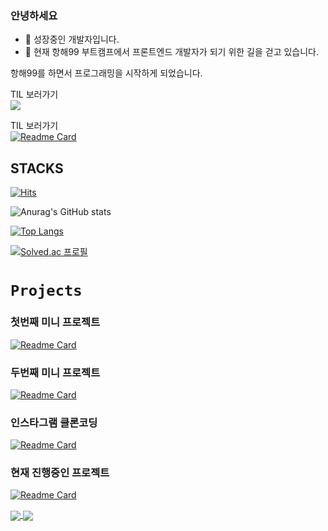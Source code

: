 ### 안녕하세요
- 🌱 성장중인 개발자입니다.
- 💬 현재 항해99 부트캠프에서 프론트엔드 개발자가 되기 위한 길을 걷고 있습니다.

항해99를 하면서 프로그래밍을 시작하게 되었습니다.


TIL 보러가기 </br>
<a href="https://github.com/O-h-y-o/TIL">
  <img align="center" src="(https://github-readme-stats.vercel.app/api/pin?username=O-h-y-o&repo=TIL&show_owner=true&theme=gruvbox" />
</a>
<!-- [![Readme Card](https://github-readme-stats.vercel.app/api/pin?username=O-h-y-o&repo=TIL&show_owner=true&theme=gruvbox)](https://github.com/O-h-y-o/TIL) -->

TIL 보러가기 </br>
[![Readme Card](https://github-readme-stats.vercel.app/api/pin?username=O-h-y-o&repo=TIL&show_owner=true&theme=gruvbox)](https://github.com/O-h-y-o/TIL)

STACKS
---


[![Hits](https://hits.seeyoufarm.com/api/count/incr/badge.svg?url=https%3A%2F%2Fgithub.com%2FO-h-y-o&count_bg=%2310C7B3&title_bg=%23555555&icon=&icon_color=%23CD9696&title=hits&edge_flat=false)](https://hits.seeyoufarm.com)  

![Anurag's GitHub stats](https://github-readme-stats.vercel.app/api?username=O-h-y-o&show_icons=true&theme=apprentice)

[![Top Langs](https://github-readme-stats.vercel.app/api/top-langs/?username=O-h-y-o&layout=compact)](https://github.com/anuraghazra/github-readme-stats)

[![Solved.ac
프로필](http://mazassumnida.wtf/api/v2/generate_badge?boj=khr112)](https://solved.ac/khr112)


# `Projects`

### 첫번째 미니 프로젝트
[![Readme Card](https://github-readme-stats.vercel.app/api/pin?username=liamjeon&repo=project-bookreview&show_owner=true&theme=vue-dark)](https://github.com/liamjeon/project-bookreviewE)
### 두번째 미니 프로젝트
[![Readme Card](https://github-readme-stats.vercel.app/api/pin?username=HangHae-Team-9&repo=Front-End&show_owner=true&theme=vue-dark)](https://github.com/HangHae-Team-9/Front-End)
### 인스타그램 클론코딩
[![Readme Card](https://github-readme-stats.vercel.app/api/pin?username=team7-clone-week&repo=Instagram&show_owner=true&theme=vue-dark)](https://github.com/team7-clone-week/Instagram)

### 현재 진행중인 프로젝트
[![Readme Card](https://github-readme-stats.vercel.app/api/pin?username=Team3-zip&repo=F-E&show_owner=true&theme=highcontrast)](https://github.com/Team3-zip/F-E)


<a href="https://github.com/anuraghazra/github-readme-stats">
  <img align="center" src="https://github-readme-stats.vercel.app/api/pin/?username=anuraghazra&repo=github-readme-stats" />
</a>
<a href="https://github.com/anuraghazra/convoychat">
  <img align="center" src="https://github-readme-stats.vercel.app/api/pin/?username=anuraghazra&repo=convoychat" />
</a>

